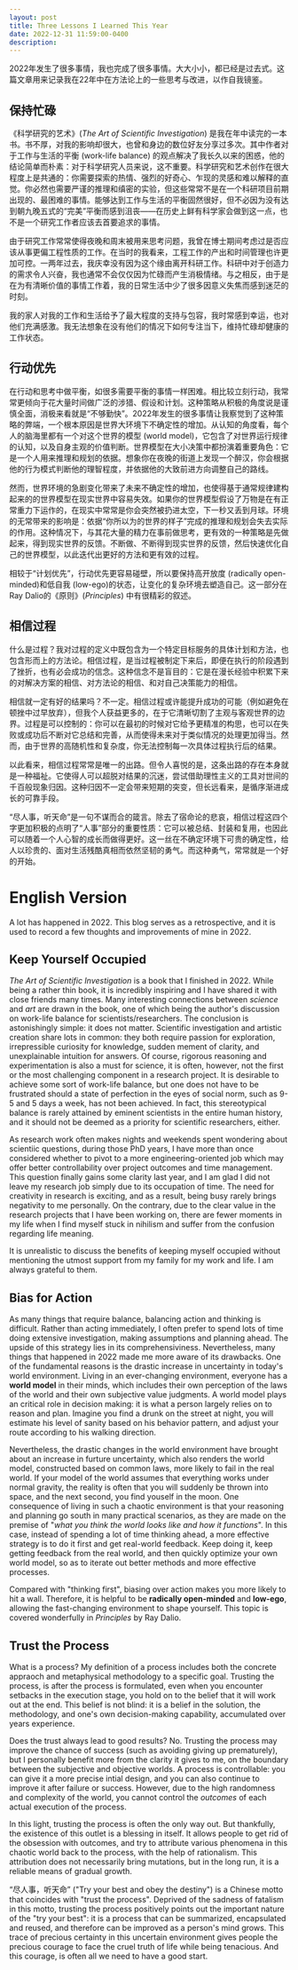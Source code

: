```yaml
---
layout: post
title: Three Lessons I Learned This Year
date: 2022-12-31 11:59:00-0400
description: 
---
```

2022年发生了很多事情，我也完成了很多事情。大大小小，都已经是过去式。这篇文章用来记录我在22年中在方法论上的一些思考与改进，以作自我镜鉴。

## 保持忙碌

《科学研究的艺术》(*The Art of Scientific Investigation*) 是我在年中读完的一本书。书不厚，对我的影响却很大，也曾和身边的数位好友分享过多次。其中作者对于工作与生活的平衡 (work-life balance) 的观点解决了我长久以来的困惑，他的结论简单而朴素：对于科学研究人员来说，这不重要。科学研究和艺术创作在很大程度上是共通的：你需要探索的热情、强烈的好奇心、乍现的灵感和难以解释的直觉。你必然也需要严谨的推理和缜密的实验，但这些常常不是在一个科研项目前期出现的、最困难的事情。能够达到工作与生活的平衡固然很好，但不必因为没有达到朝九晚五式的“完美”平衡而感到沮丧——在历史上鲜有科学家会做到这一点，也不是一个研究工作者应该去首要追求的事情。

由于研究工作常常使得夜晚和周末被用来思考问题，我曾在博士期间考虑过是否应该从事更偏工程性质的工作。在当时的我看来，工程工作的产出和时间管理也许更加可控。一两年过去，我庆幸没有因为这个缘由离开科研工作。科研中对于创造力的需求令人兴奋，我也通常不会仅仅因为忙碌而产生消极情绪。与之相反，由于是在为有清晰价值的事情工作着，我的日常生活中少了很多因意义失焦而感到迷茫的时刻。

我的家人对我的工作和生活给予了最大程度的支持与包容，我时常感到幸运，也对他们充满感激。我无法想象在没有他们的情况下如何专注当下，维持忙碌却健康的工作状态。

## 行动优先

在行动和思考中做平衡，如很多需要平衡的事情一样困难。相比较立刻行动，我常常更倾向于花大量时间做广泛的涉猎、假设和计划。这种策略从积极的角度说是谨慎全面，消极来看就是“不够勤快”。2022年发生的很多事情让我察觉到了这种策略的弊端，一个根本原因是世界大环境下不确定性的增加。从认知的角度看，每个人的脑海里都有一个对这个世界的模型 (world model)，它包含了对世界运行规律的认知，以及自身主观的价值判断。世界模型在大小决策中都扮演着重要角色：它是一个人用来推理和规划的依据。想象你在夜晚的街道上发现一个醉汉，你会根据他的行为模式判断他的理智程度，并依据他的大致前进方向调整自己的路线。

然而，世界环境的急剧变化带来了未来不确定性的增加，也使得基于通常规律建构起来的的世界模型在现实世界中容易失效。如果你的世界模型假设了万物是在有正常重力下运作的，在现实中常常是你会突然被扔进太空，下一秒又丢到月球。环境的无常带来的影响是：依据“你所以为的世界的样子”完成的推理和规划会失去实际的作用。这种情况下，与其花大量的精力在事前做思考，更有效的一种策略是先做起来，得到现实世界的反馈。不断做、不断得到现实世界的反馈，然后快速优化自己的世界模型，以此迭代出更好的方法和更有效的过程。

相较于“计划优先”，行动优先更容易碰壁，所以要保持高开放度 (radically open-minded)和低自我 (low-ego)的状态，让变化的复杂环境去塑造自己。这一部分在Ray Dalio的《原则》(*Principles*) 中有很精彩的叙述。

## 相信过程

什么是过程？我对过程的定义中既包含为一个特定目标服务的具体计划和方法，也包含形而上的方法论。相信过程，是当过程被制定下来后，即便在执行的阶段遇到了挫折，也有必会成功的信念。这种信念不是盲目的：它是在漫长经验中积累下来的对解决方案的相信、对方法论的相信、和对自己决策能力的相信。

相信就一定有好的结果吗？不一定。相信过程或许能提升成功的可能（例如避免在顿挫中过早放弃），但我个人获益更多的，在于它清晰切割了主观与客观世界的边界。过程是可以控制的：你可以在最初的时候对它给予更精准的构思，也可以在失败或成功后不断对它总结和完善，从而使得未来对于类似情况的处理更加得当。然而，由于世界的高随机性和复杂度，你无法控制每一次具体过程执行后的结果。

以此看来，相信过程常常是唯一的出路。但令人喜悦的是，这条出路的存在本身就是一种福祉。它使得人可以超脱对结果的沉迷，尝试借助理性主义的工具对世间的千百般现象归因。这种归因不一定会带来短期的突变，但长远看来，是循序渐进成长的可靠手段。

“尽人事，听天命”是一句不谋而合的箴言。除去了宿命论的悲哀，相信过程这四个字更加积极的点明了“人事”部分的重要性质：它可以被总结、封装和复用，也因此可以随着一个人心智的成长而做得更好。这一丝在不确定环境下可贵的确定性，给人以珍贵的、面对生活残酷真相而依然坚韧的勇气。而这种勇气，常常就是一个好的开始。

# English Version

A lot has happened in 2022. This blog serves as a retrospective, and it is used to record a few thoughts and improvements of mine in 2022.

## Keep Yourself Occupied

*The Art of Scientific Investigation* is a book that I finished in 2022. While being a rather thin book, it is incredibly inspiring and I have shared it with close friends many times. Many interesting connections between *science* and *art* are drawn in the book, one of which being the author's discussion on work-life balance for scientists/researchers. The conclusion is astonishingly simple: it does not matter. Scientific investigation and artistic creation share lots in common: they both require passion for exploration, irrepressible curiosity for knowledge, sudden mement of clarity, and unexplainable intuition for answers. Of course, rigorous reasoning and experimentation is also a must for science, it is often, however, not the first or the most challenging component in a research project. It is desirable to achieve some sort of work-life balance, but one does not have to be frustrated should a state of perfection in the eyes of social norm, such as 9-5 and 5 days a week, has not been achieved. In fact, this stereotypical balance is rarely attained by eminent scientists in the entire human history, and it should not be deemed as a priority for scientific researchers, either. 

As research work often makes nights and weekends spent wondering about scientiic questions, during those PhD years, I have more than once considered whether to pivot to a more engineering-oriented job which may offer better controllability over project outcomes and time management. This question finally gains some clarity last year, and I am glad I did not leave my research job simply due to its occupation of time. The need for creativity in research is exciting, and as a result, being busy rarely brings negativity to me personally. On the contrary, due to the clear value in the research projects that I have been working on, there are fewer moments in my life when I find myself stuck in nihilism and suffer from the confusion regarding life meaning.

It is unrealistic to discuss the benefits of keeping myself occupied without mentioning the utmost support from my family for my work and life. I am always grateful to them.

## Bias for Action

As many things that require balance, balancing action and thinking is difficult. Rather than acting immediately, I often prefer to spend lots of time doing extensive investigation, making assumptions and planning ahead. The upside of this strategy lies in its comprehensiviness. Nevertheless, many things that happened in 2022 made me more aware of its drawbacks. One of the fundamental reasons is the drastic increase in uncertainty in today's world environment. Living in an ever-changing environment, everyone has a **world model** in their minds, which includes their own perception of the laws of the world and their own subjective value judgments. A world model plays an critical role in decision making: it is what a person largely relies on to reason and plan. Imagine you find a drunk on the street at night, you will estimate his level of sanity based on his behavior pattern, and adjust your route according to his walking direction. 

Nevertheless, the drastic changes in the world environment have brought about an increase in furture uncertainty, which also renders the world model, constructed based on common laws, more likely to fail in the real world. If your model of the world assumes that everything works under normal gravity, the reality is often that you will suddenly be thrown into space, and the next second, you find youself in the moon. One consequence of living in such a chaotic environment is that your reasoning and planning go south in many practical scenarios, as they are made on the premise of "*what you think the world looks like and how it functions*". In this case, instead of spending a lot of time thinking ahead, a more effective strategy is to do it first and get real-world feedback. Keep doing it, keep getting feedback from the real world, and then quickly optimize your own world model, so as to iterate out better methods and more effective processes.

Compared with "thinking first", biasing over action makes you more likely to hit a wall. Therefore, it is helpful to be **radically open-minded** and **low-ego**, allowing the fast-changing environment to shape yourself. This topic is covered wonderfully in *Principles* by Ray Dalio. 

## Trust the Process

What is a process? My definition of a process includes both the concrete appraoch and metaphysical methodology to a specific goal. Trusting the process, is after the process is formulated, even when you encounter setbacks in the execution stage, you hold on to the belief that it will work out at the end. This belief is not blind: it is a belief in the solution, the methodology, and one's own decision-making capability, accumulated over years experience.

Does the trust always lead to good results? No. Trusting the process may improve the chance of success (such as avoiding giving up prematurely), but I personally benefit more from the clarity it gives to me, on the boundary between the subjective and objective worlds. A process is controllable: you can give it a more precise intial design, and you can also continue to improve it after failure or success. However, due to the high randomness and complexity of the world, you cannot control the *outcomes* of each actual execution of the process.

In this light, trusting the process is often the only way out. But thankfully, the existence of this outlet is a blessing in itself. It allows people to get rid of the obsession with outcomes, and try to attribute various phenomena in this chaotic world back to the process, with the help of rationalism. This attribution does not necessarily bring mutations, but in the long run, it is a reliable means of gradual growth.

“尽人事，听天命” ("Try your best and obey the destiny") is a Chinese motto that coincides with "trust the process". Deprived of the sadness of fatalism in this motto, trusting the process positively points out the important nature of the "try your best": it is a process that can be summarized, encapsulated and reused, and therefore can be improved as a person's mind grows. This trace of precious certainty in this uncertain environment gives people the precious courage to face the cruel truth of life while being tenacious. And this courage, is often all we need to have a good start.